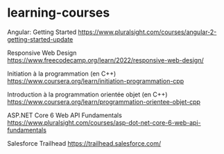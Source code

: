 # learning-courses

Angular: Getting Started
https://www.pluralsight.com/courses/angular-2-getting-started-update

Responsive Web Design
https://www.freecodecamp.org/learn/2022/responsive-web-design/

Initiation à la programmation (en C++)
https://www.coursera.org/learn/initiation-programmation-cpp

Introduction à la programmation orientée objet (en C++)
https://www.coursera.org/learn/programmation-orientee-objet-cpp

ASP.NET Core 6 Web API Fundamentals
https://www.pluralsight.com/courses/asp-dot-net-core-6-web-api-fundamentals

Salesforce Trailhead
https://trailhead.salesforce.com/

